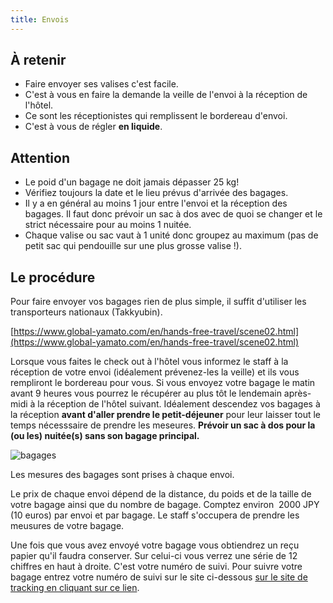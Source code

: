 ```yaml
---
title: Envois
---
```


## À retenir

- Faire envoyer ses valises c'est facile.
- C'est à vous en faire la demande la veille de l'envoi à la réception de l'hôtel.
- Ce sont les réceptionistes qui remplissent le bordereau d'envoi.
- C'est à vous de régler **en liquide**.

## Attention

- Le poid d'un bagage ne doit jamais dépasser 25 kg!
- Vérifiez toujours la date et le lieu prévus d'arrivée des bagages.
- Il y a en général au moins 1 jour entre l'envoi et la réception des bagages. Il faut donc prévoir un sac à dos avec de quoi se changer et le strict nécessaire pour au moins 1 nuitée.
- Chaque valise ou sac vaut à 1 unité donc groupez au maximum (pas de petit sac qui pendouille sur une plus grosse valise !).

## Le procédure

Pour faire envoyer vos bagages rien de plus simple, il suffit d'utiliser les transporteurs nationaux (Takkyubin).

[https://www.global-yamato.com/en/hands-free-travel/scene02.html](https://www.global-yamato.com/en/hands-free-travel/scene02.html)

Lorsque vous faites le check out à l'hôtel vous informez le staff à la réception de votre envoi (idéalement prévenez-les la veille) et ils vous rempliront le bordereau pour vous. Si vous envoyez votre bagage le matin avant 9 heures vous pourrez le récupérer au plus tôt le lendemain après-midi à la réception de l'hôtel suivant. Idéalement descendez vos bagages à la réception **avant d'aller prendre le petit-déjeuner** pour leur laisser tout le temps nécesssaire de prendre les meseures. **Prévoir un sac à dos pour la (ou les) nuitée(s) sans son bagage principal.**

![bagages](/images/luggage.jpg)

Les mesures des bagages sont prises à chaque envoi.

Le prix de chaque envoi dépend de la distance, du poids et de la taille de votre bagage ainsi que du nombre de bagage. Comptez environ  2000 JPY (10 euros) par envoi et par bagage. Le staff s'occupera de prendre les meusures de votre bagage.

Une fois que vous avez envoyé votre bagage vous obtiendrez un reçu papier qu'il faudra conserver. Sur celui-ci vous verrez une série de 12 chiffres en haut à droite. C'est votre numéro de suivi. Pour suivre votre bagage entrez votre numéro de suivi sur le site ci-dessous [sur le site de tracking en cliquant sur ce lien](http://track.kuronekoyamato.co.jp/english/tracking).
